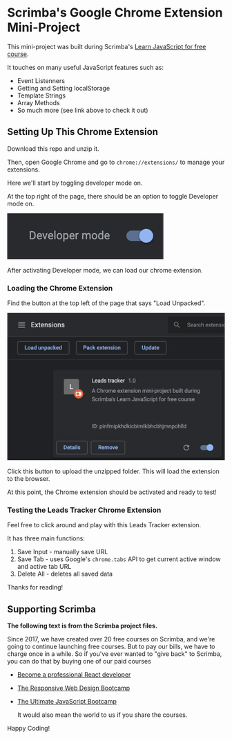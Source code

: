 # Scrimba's Google Chrome Extension Mini-Project

This mini-project was built during Scrimba's [Learn JavaScript for free course](https://scrimba.com/learn/learnjavascript).

It touches on many useful JavaScript features such as:

- Event Listenners
- Getting and Setting localStorage
- Template Strings
- Array Methods
- So much more (see link above to check it out)

## Setting Up This Chrome Extension

Download this repo and unzip it.

Then, open Google Chrome and go to `chrome://extensions/` to manage your extensions.

Here we'll start by toggling developer mode on.

At the top right of the page, there should be an option to toggle Developer mode on.

![Developer Mode](developer-mode.png)

After activating Developer mode, we can load our chrome extension.

### Loading the Chrome Extension

Find the button at the top left of the page that says "Load Unpacked".

![Load Unpacked button](load-unpacked.png)

Click this button to upload the unzipped folder. This will load the extension to the browser.

At this point, the Chrome extension should be activated and ready to test!

### Testing the Leads Tracker Chrome Extension

Feel free to click around and play with this Leads Tracker extension.

It has three main functions:

1. Save Input - manually save URL
2. Save Tab - uses Google's `chrome.tabs` API to get current active window and active tab URL
3. Delete All - deletes all saved data

Thanks for reading!

## Supporting Scrimba

**The following text is from the Scrimba project files.**

Since 2017, we have created over 20 free courses on Scrimba, and we're going to
continue launching free courses. But to pay our bills, we have to charge once
in a while. So if you've ever wanted to "give back" to Scrimba, you can do that by buying
one of our paid courses

- [Become a professional React developer](https://scrimba.com/course/greact)
- [The Responsive Web Design Bootcamp](https://scrimba.com/course/gresponsive)
- [The Ultimate JavaScript Bootcamp](https://scrimba.com/course/gjavascript)

  It would also mean the world to us if you share the courses.

Happy Coding!
